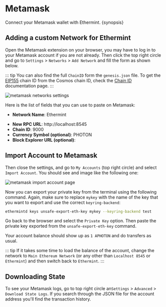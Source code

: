 <!--
order: 2
-->

# Metamask

Connect your Metamask wallet with Ethermint. {synopsis}

## Adding a custom Network for Ethermint

Open the Metamask extension on your browser, you may have to log in to your Metamask account if you
are not already. Then click the top right circle and go to `Settings` > `Networks` > `Add
Network` and fill the form as shown below.

::: tip
You can also find the full `ChainID` form the `genesis.json` file. To get the
[EIP155](https://github.com/ethereum/EIPs/blob/master/EIPS/eip-155.md) chain ID from the Cosmos
chain ID, check the [Chain ID](./../../basics/chain_id) documentation page.
:::

![metamask networks settings](./../img/metamask_network_settings.png)

Here is the list of fields that you can use to paste on Metamask:

- **Network Name**: Ethermint
<!-- TODO: add RPC URL -->
- **New RPC URL**: http://localhost:8545
- **Chain ID**: 9000
- **Currency Symbol (optional)**: PHOTON
- **Block Explorer URL (optional)**:

## Import Account to Metamask

Then close the settings, and go to `My Accounts` (top right circle) and select `Import Account`. You should see and image like the following one:

![metamask import account page](./../img/metamask_import.png)

Now you can export your private key from the terminal using the following command. Again, make sure
to replace `mykey` with the name of the key that you want to export and use the correct `keyring-backend`:

```bash
ethermintd keys unsafe-export-eth-key mykey --keyring-backend test
```

Go back to the browser and select the `Private Key` option. Then paste the private key exported from
the `unsafe-export-eth-key` command.

Your account balance should show up as `1 APHOTON` and do transfers as usual.

::: tip
If it takes some time to load the balance of the account, change the network to `Main Ethereum
Network` (or any other than `Localhost 8545` or `Ethermint`) and then switch back to `Ethermint`.
:::

## Downloading State

To see your Metamask logs, go to top right circle an`Settings` > `Advanced` > `Download State Logs`.
If you search through the JSON file for the account address you'll find the transaction history.
